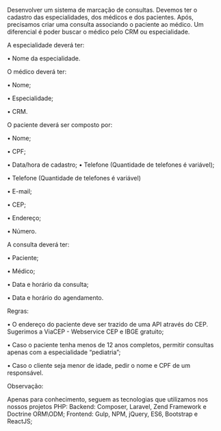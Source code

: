 Desenvolver um sistema de marcação de consultas. Devemos ter o cadastro das especialidades, dos médicos e dos pacientes. Após, precisamos criar uma consulta associando o paciente ao médico. Um diferencial é poder buscar o médico pelo CRM ou especialidade.

A especialidade deverá ter:

•	Nome da especialidade.


O médico deverá ter:

•	Nome;

•	Especialidade;

•	CRM.


O paciente deverá ser composto por:

•	Nome;

•	CPF;

•	Data/hora de cadastro;
•	Telefone (Quantidade de telefones é variável);

•	Telefone (Quantidade de telefones é variável)

•	E-mail;

•	CEP;

•	Endereço;

•	Número.


A consulta deverá ter:

•	Paciente;

•	Médico;

•	Data e horário da consulta;

•	Data e horário do agendamento.


Regras:

•	O endereço do paciente deve ser trazido de uma API através do CEP. Sugerimos a ViaCEP - Webservice CEP e IBGE gratuito;

•	Caso o paciente tenha menos de 12 anos completos, permitir consultas apenas com a especialidade “pediatria”;

•	Caso o cliente seja menor de idade, pedir o nome e CPF de um responsável.


Observação:

Apenas para conhecimento, seguem as tecnologias que utilizamos nos nossos projetos PHP:
Backend: Composer, Laravel, Zend Framework e Doctrine ORM\ODM;
Frontend: Gulp, NPM, jQuery, ES6, Bootstrap e ReactJS;